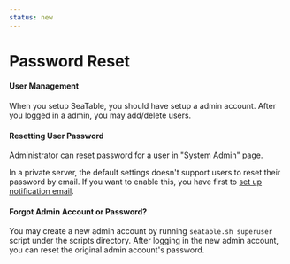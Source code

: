 ```yaml
---
status: new
---
```


# Password Reset

#### User Management

When you setup SeaTable, you should have setup a admin account. After you logged in a admin, you may add/delete users.

#### Resetting User Password

Administrator can reset password for a user in "System Admin" page.

In a private server, the default settings doesn't support users to reset their password by email. If you want to enable this, you have first to [set up notification email](../configuration/sending-email.md).

#### Forgot Admin Account or Password?

You may create a new admin account by running `seatable.sh superuser` script under the scripts directory. After logging in the new admin account, you can reset the original admin account's password.
